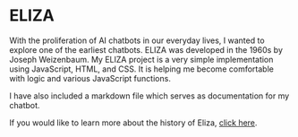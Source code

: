 # ELIZA

With the proliferation of AI chatbots in our everyday lives, I wanted to explore one of the earliest chatbots. ELIZA was developed in the 1960s by Joseph Weizenbaum. My ELIZA project is a very simple implementation using JavaScript, HTML, and CSS. It is helping me become comfortable with logic and various JavaScript functions.  

I have also included a markdown file which serves as documentation for my chatbot.  

If you would like to learn more about the history of Eliza, [click here](https://en.wikipedia.org/wiki/ELIZA).  